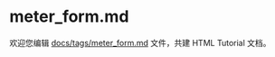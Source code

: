 meter_form.md
===

欢迎您编辑 <a target="__blank" href="https://github.com/jaywcjlove/html-tutorial/blob/main/docs/tags/meter_form.md">docs/tags/meter_form.md</a> 文件，共建 HTML Tutorial 文档。